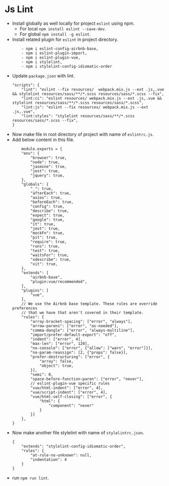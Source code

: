 # Js Lint #

- Install globally as well locally for project `eslint` using npm.
    - For local `npm install eslint --save-dev`.
    - For global `npm install -g eslint`.
- Install related plugin for `eslint` in project directory.
    ```
        - npm i eslint-config-airbnb-base,
        - npm i eslint-plugin-import,
        - npm i eslint-plugin-vue,
        - npm i stylelint,
        - npm i stylelint-config-idiomatic-order
    ```
- Update `package.json` with lint.
    ```
    "scripts": {
        "lint": "eslint --fix resources/  webpack.mix.js --ext .js,.vue && stylelint resources/sass/**/*.scss resources/sass/*.scss --fix",
        "lint:ci": "eslint resources/ webpack.mix.js --ext .js,.vue && stylelint resources/sass/**/*.scss resources/sass/*.scss",
        "lint:js": "eslint --fix resources/ webpack.mix.js --ext .js,.vue",
        "lint:styles": "stylelint resources/sass/**/*.scss resources/sass/*.scss --fix",
    }
    ```
- Now make file in root directory of project with name of `eslintrc.js`.
- Add below content in this file.
    ```
        module.exports = {
        "env": {
            "browser": true,
            "node": true,
            "jasmine": true,
            "jest": true,
            "jquery": true,
        },
        "globals": {
            "_": true,
            "afterEach": true,
            "axios": true,
            "beforeEach": true,
            "config": true,
            "describe": true,
            "expect": true,
            "google": true,
            "it": true,
            "jest": true,
            "mockFn": true,
            "pit": true,
            "require": true,
            "runs": true,
            "test": true,
            "waitsFor": true,
            "xdescribe": true,
            "xit": true,
        },
        "extends": [
            "airbnb-base",
            "plugin:vue/recommended",
        ],
        "plugins": [
            "vue",
        ],
        // We use the Airbnb base template. These rules are override preferences
        // that we have that aren't covered in their template.
        "rules": {
            "array-bracket-spacing": ["error", "always"],
            "arrow-parens": ["error", "as-needed"],
            "comma-dangle": ["error", "always-multiline"],
            "import/prefer-default-export": "off",
            "indent": ["error", 4],
            "max-len": ["error", 120],
            "no-console": ["error", {"allow": ["warn", "error"]}],
            "no-param-reassign": [2, {"props": false}],
            "prefer-destructuring": ["error", {
                "array": false,
                "object": true,
            }],
            "semi": 0,
            "space-before-function-paren": ["error", "never"],
            // eslint-plugin-vue specific rules
            "vue/html-indent": ["error", 4],
            "vue/script-indent": ["error", 4],
            "vue/html-self-closing": ["error", {
                "html": {
                    "component": "never"
                }
            }]
        },
    }
    ```
- Now make another file stylelint with name of `stylelintrc.json`.
    ```
    {
        "extends": "stylelint-config-idiomatic-order",
        "rules": {
            "at-rule-no-unknown": null,
            "indentation": 4
        }
    }
    ```
- run `npm run lint`.    
